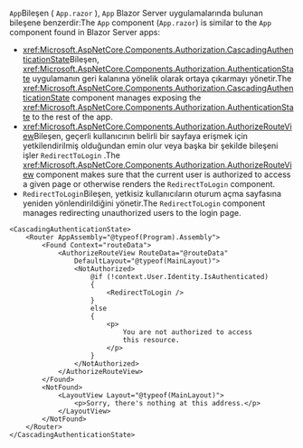 <span data-ttu-id="f0db4-101">`App`Bileşen ( `App.razor` ), `App` Blazor Server uygulamalarında bulunan bileşene benzerdir:</span><span class="sxs-lookup"><span data-stu-id="f0db4-101">The `App` component (`App.razor`) is similar to the `App` component found in Blazor Server apps:</span></span>

* <span data-ttu-id="f0db4-102"><xref:Microsoft.AspNetCore.Components.Authorization.CascadingAuthenticationState>Bileşen, <xref:Microsoft.AspNetCore.Components.Authorization.AuthenticationState> uygulamanın geri kalanına yönelik olarak ortaya çıkarmayı yönetir.</span><span class="sxs-lookup"><span data-stu-id="f0db4-102">The <xref:Microsoft.AspNetCore.Components.Authorization.CascadingAuthenticationState> component manages exposing the <xref:Microsoft.AspNetCore.Components.Authorization.AuthenticationState> to the rest of the app.</span></span>
* <span data-ttu-id="f0db4-103"><xref:Microsoft.AspNetCore.Components.Authorization.AuthorizeRouteView>Bileşen, geçerli kullanıcının belirli bir sayfaya erişmek için yetkilendirilmiş olduğundan emin olur veya başka bir şekilde bileşeni işler `RedirectToLogin` .</span><span class="sxs-lookup"><span data-stu-id="f0db4-103">The <xref:Microsoft.AspNetCore.Components.Authorization.AuthorizeRouteView> component makes sure that the current user is authorized to access a given page or otherwise renders the `RedirectToLogin` component.</span></span>
* <span data-ttu-id="f0db4-104">`RedirectToLogin`Bileşen, yetkisiz kullanıcıların oturum açma sayfasına yeniden yönlendirildiğini yönetir.</span><span class="sxs-lookup"><span data-stu-id="f0db4-104">The `RedirectToLogin` component manages redirecting unauthorized users to the login page.</span></span>

```razor
<CascadingAuthenticationState>
    <Router AppAssembly="@typeof(Program).Assembly">
        <Found Context="routeData">
            <AuthorizeRouteView RouteData="@routeData" 
                DefaultLayout="@typeof(MainLayout)">
                <NotAuthorized>
                    @if (!context.User.Identity.IsAuthenticated)
                    {
                        <RedirectToLogin />
                    }
                    else
                    {
                        <p>
                            You are not authorized to access 
                            this resource.
                        </p>
                    }
                </NotAuthorized>
            </AuthorizeRouteView>
        </Found>
        <NotFound>
            <LayoutView Layout="@typeof(MainLayout)">
                <p>Sorry, there's nothing at this address.</p>
            </LayoutView>
        </NotFound>
    </Router>
</CascadingAuthenticationState>
```
